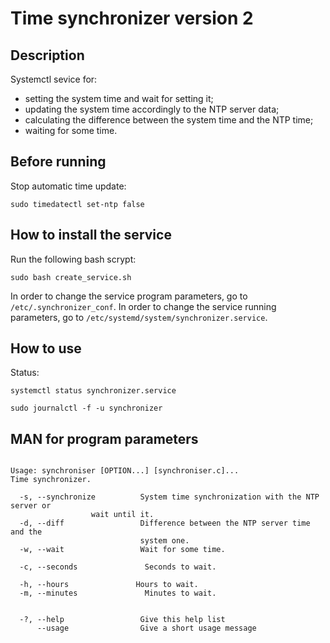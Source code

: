 # Time synchronizer version 2

## Description
Systemctl sevice for:  
+ setting the system time and wait for setting it;  
+ updating the system time accordingly to the NTP server data;  
+ calculating the difference between the system time and the NTP time;  
+ waiting for some time.  


## Before running
Stop automatic time update:
```
sudo timedatectl set-ntp false
```
 
##  How to install the service
Run the following bash scrypt:
```
sudo bash create_service.sh
```
In order to change the service program parameters, go to `/etc/.synchronizer_conf`.
In order to change the service running parameters, go to `/etc/systemd/system/synchronizer.service`.

## How to use
Status:
```
systemctl status synchronizer.service
```
```
sudo journalctl -f -u synchronizer
```

##  MAN for program parameters
```
                                                                                                                                                                                  
Usage: synchroniser [OPTION...] [synchroniser.c]...
Time synchronizer.

  -s, --synchronize          System time synchronization with the NTP server or
  			      wait until it.
  -d, --diff                 Difference between the NTP server time and the
                             system one.
  -w, --wait                 Wait for some time.
  
  -c, --seconds               Seconds to wait.

  -h, --hours	            Hours to wait.
  -m, --minutes               Minutes to wait.

                             
  -?, --help                 Give this help list
      --usage                Give a short usage message

```
